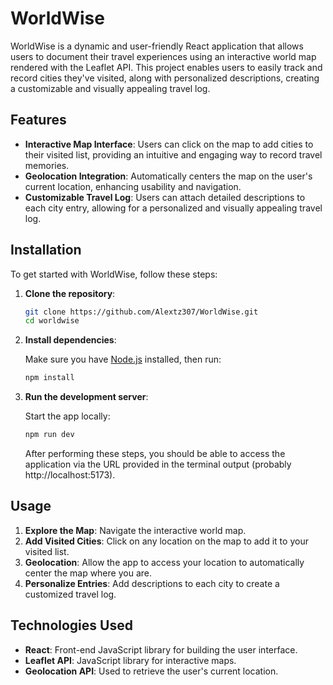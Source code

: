 # WorldWise

WorldWise is a dynamic and user-friendly React application that allows users to document their travel experiences using an interactive world map rendered with the Leaflet API. This project enables users to easily track and record cities they've visited, along with personalized descriptions, creating a customizable and visually appealing travel log.

## Features

- **Interactive Map Interface**: Users can click on the map to add cities to their visited list, providing an intuitive and engaging way to record travel memories.
- **Geolocation Integration**: Automatically centers the map on the user's current location, enhancing usability and navigation.
- **Customizable Travel Log**: Users can attach detailed descriptions to each city entry, allowing for a personalized and visually appealing travel log.

## Installation

To get started with WorldWise, follow these steps:

1. **Clone the repository**:

    ```bash
    git clone https://github.com/Alextz307/WorldWise.git
    cd worldwise
    ```

2. **Install dependencies**:

    Make sure you have [Node.js](https://nodejs.org/) installed, then run:

    ```bash
    npm install
    ```

3. **Run the development server**:

    Start the app locally:

    ```bash
    npm run dev
    ```

    After performing these steps, you should be able to access the application via the URL provided in the terminal output (probably http://localhost:5173).

## Usage

1. **Explore the Map**: Navigate the interactive world map.
2. **Add Visited Cities**: Click on any location on the map to add it to your visited list.
3. **Geolocation**: Allow the app to access your location to automatically center the map where you are.
4. **Personalize Entries**: Add descriptions to each city to create a customized travel log.

## Technologies Used

- **React**: Front-end JavaScript library for building the user interface.
- **Leaflet API**: JavaScript library for interactive maps.
- **Geolocation API**: Used to retrieve the user's current location.
